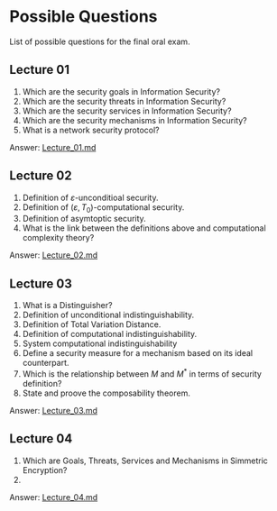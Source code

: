 # Possible Questions
List of possible questions for the final oral exam.
## Lecture 01
1. Which are the security goals in Information Security?
2. Which are the security threats in Information Security?
3. Which are the security services in Information Security?
4. Which are the security mechanisms in Information Security?
5. What is a network security protocol?

Answer: [Lecture_01.md](./Lecture_01/Lecture_01.md)

## Lecture 02
1. Definition of $\varepsilon$-unconditioal security.
2. Definition of $(\varepsilon, T_0)$-computational security.
3. Definition of asymtoptic security.
4. What is the link between the definitions above and computational complexity theory?

Answer: [Lecture_02.md](./Lecture_02/Lecture_02.md)

## Lecture 03
1. What is a Distinguisher?
2. Definition of unconditional indistinguishability.
3. Definition of Total Variation Distance.
4. Definition of computational indistinguishability.
5. System computational indistinguishability
6. Define a security measure for a mechanism based on its ideal counterpart.
7. Which is the relationship between $M$ and $M^*$ in terms of security definition?
8. State and proove the composability theorem.

Answer: [Lecture_03.md](./Lecture_03/Lecture_03.md)

## Lecture 04
1. Which are Goals, Threats, Services and Mechanisms in Simmetric Encryption?
2. 

Answer: [Lecture_04.md](./Lecture_04/Lecture_04.md)